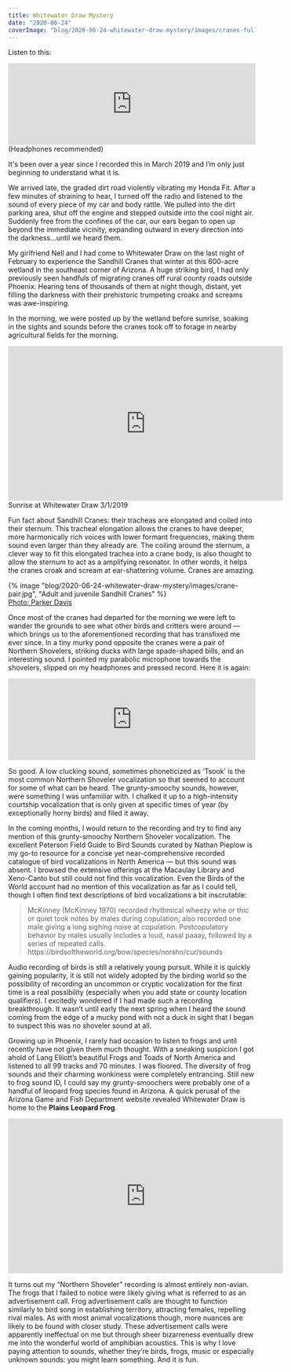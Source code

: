 ```yaml
---
title: Whitewater Draw Mystery
date: "2020-06-24"
coverImage: "blog/2020-06-24-whitewater-draw-mystery/images/cranes-fullres.jpg"
---
```


Listen to this:
<div class="center">
    <div class="min-size">
        <iframe width="100%" height="166" scrolling="no" frameborder="no" allow="autoplay" src="https://w.soundcloud.com/player/?url=https%3A//api.soundcloud.com/tracks/846932722&color=%2386a1b0&auto_play=false&hide_related=false&show_comments=true&show_user=true&show_reposts=false&show_teaser=true"></iframe>
        <figcaption>(Headphones recommended)</figcaption>
    </div>
</div>

It's been over a year since I recorded this in March 2019 and I’m only just beginning to understand what it is.

We arrived late, the graded dirt road violently vibrating my Honda Fit. After a few minutes of straining to hear, I turned off the radio and listened to the sound of every piece of my car and body rattle.  We pulled into the dirt parking area, shut off the engine and stepped outside into the cool night air. Suddenly free from the confines of the car, our ears began to open up beyond the immediate vicinity, expanding outward in every direction into the darkness...until we heard them.

My girlfriend Nell and I had come to Whitewater Draw on the last night of February to experience the Sandhill Cranes that winter at this 600-acre wetland in the southeast corner of Arizona. A huge striking bird, I had only previously seen handfuls of migrating cranes off rural county roads outside Phoenix. Hearing tens of thousands of them at night though, distant, yet filling the darkness with their prehistoric trumpeting croaks and screams was awe-inspiring.

In the morning, we were posted up by the wetland before sunrise, soaking in the sights and sounds before the cranes took off to forage in nearby agricultural fields for the morning.

<div class="center">
    <div>
        <iframe width="560" height="315" src="https://www.youtube.com/embed/_TSt0MjzOW4" title="YouTube video player" frameborder="0" allow="accelerometer; autoplay; clipboard-write; encrypted-media; gyroscope; picture-in-picture" allowfullscreen></iframe>
        <figcaption>Sunrise at Whitewater Draw 3/1/2019</figcaption>
    </div>
</div>

Fun fact about Sandhill Cranes: their tracheas are elongated and coiled into their sternum. This tracheal elongation allows the cranes to have deeper, more harmonically rich voices with lower formant frequencies, making them sound even larger than they already are. The coiling around the sternum, a clever way to fit this elongated trachea into a crane body, is also thought to allow the sternum to act as a amplifying resonator. In other words, it helps the cranes croak and scream at ear-shattering volume. Cranes are amazing.

<div class="med-width">
<!-- <iframe src="https://macaulaylibrary.org/asset/143313381/embed" height="548" width="640" frameborder="0" allowfullscreen></iframe> -->
{% image "blog/2020-06-24-whitewater-draw-mystery/images/crane-pair.jpg", "Adult and juvenile Sandhill Cranes" %}
<figcaption><a href="https://macaulaylibrary.org/asset/143313381">Photo: Parker Davis</a></figcaption>
</div>

Once most of the cranes had departed for the morning we were left to wander the grounds to see what other birds and critters were around — which brings us to the aforementioned recording that has transfixed me ever since. In a tiny murky pond opposite the cranes were a pair of Northern Shovelers, striking ducks with large spade-shaped bills, and an interesting sound. I pointed my parabolic microphone towards the shovelers, slipped on my headphones and pressed record. Here it is again:

<div class="center">
    <div class="min-size">
        <iframe width="100%" height="166" scrolling="no" frameborder="no" allow="autoplay" src="https://w.soundcloud.com/player/?url=https%3A//api.soundcloud.com/tracks/846932722&color=%2386a1b0&auto_play=false&hide_related=false&show_comments=true&show_user=true&show_reposts=false&show_teaser=true"></iframe>
    </div>
</div>

So good. A low clucking sound, sometimes phoneticized as ‘Tsook’ is the most common Northern Shoveler vocalization so that seemed to account for some of what can be heard. The grunty-smoochy sounds, however, were something I was unfamiliar with. I chalked it up to a high-intensity courtship vocalization that is only given at specific times of year (by exceptionally horny birds) and filed it away.

In the coming months, I would return to the recording and try to find any mention of this grunty-smoochy Northern Shoveler vocalization. The excellent Peterson Field Guide to Bird Sounds curated by Nathan Pieplow is my go-to resource for a concise yet near-comprehensive recorded catalogue of bird vocalizations in North America — but this sound was absent. I browsed the extensive offerings at the Macaulay Library and Xeno-Canto but still could not find this vocalization. Even the Birds of the World account had no mention of this vocalization as far as I could tell, though I often find text descriptions of bird vocalizations a bit inscrutable:

<blockquote class="quote-largetext">McKinney (McKinney 1970) recorded rhythmical wheezy whe or thic or quiet took notes by males during copulation; also recorded one male giving a long sighing noise at copulation. Postcopulatory behavior by males usually includes a loud, nasal paaay, followed by a series of repeated calls.
<figcaption>https://birdsoftheworld.org/bow/species/norsho/cur/sounds</figcaption>
</blockquote>

Audio recording of birds is still a relatively young pursuit. While it is quickly gaining popularity, it is still not widely adopted by the birding world so the possibility of recording an uncommon or cryptic vocalization for the first time is a real possibility (especially when you add state or county location qualifiers). I excitedly wondered if I had made such a recording breakthrough. It wasn’t until early the next spring when I heard the sound coming from the edge of a mucky pond with not a duck in sight that I began to suspect this was no shoveler sound at all.

Growing up in Phoenix, I rarely had occasion to listen to frogs and until recently have not given them much thought. With a sneaking suspicion I got ahold of Lang Elliott’s beautiful Frogs and Toads of North America and listened to all 99 tracks and 70 minutes. I was floored. The diversity of frog sounds and their charming wonkiness were completely entrancing. Still new to frog sound ID, I could say my grunty-smoochers were probably one of a handful of leopard frog species found in Arizona. A quick perusal of the Arizona Game and Fish Department website revealed Whitewater Draw is home to the **Plains Leopard Frog**.

<div class="center">
    <iframe width="560" height="315" src="https://www.youtube.com/embed/eH1oGkZCSzQ" title="YouTube video player" frameborder="0" allow="accelerometer; autoplay; clipboard-write; encrypted-media; gyroscope; picture-in-picture" allowfullscreen></iframe>
</div>

It turns out my “Northern Shoveler” recording is almost entirely non-avian. The frogs that I failed to notice were likely giving what is referred to as an advertisement call. Frog advertisement calls are thought to function similarly to bird song in establishing territory, attracting females, repelling rival males. As with most animal vocalizations though, more nuances are likely to be found with closer study. These advertisement calls were apparently ineffectual on me but through sheer bizarreness eventually drew me into the wonderful world of amphibian acoustics. This is why I love paying attention to sounds, whether they’re birds, frogs, music or especially unknown sounds: you might learn something. And it is fun.
